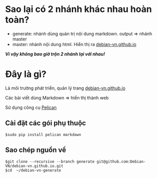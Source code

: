 # Sao lại có 2 nhánh  khác nhau hoàn toàn?
- generate: nhánh dùng quản trị nội dung markdown. output => nhánh master
- master: nhánh nội dung html. Hiển thị ra [debian-vn.github.io](http://debian-vn.github.io)

_**Vì vậy không bao giờ trộn 2 nhánh lại với nhau!**_
# Đây là gì?
Là môi trường phát triển, quản lý trang [debian-vn.github.io](http://debian-vn.github.io)

Các bài viết dùng Markdown => hiển thị thành web

Sử dụng công cụ  [Pelican](http://docs.getpelican.com/)

## Cài đặt các gói phụ thuộc
```
$sudo pip install pelican markdown
```
## Sao chép nguồn về
```
$git clone --recursive --branch generate git@github.com:Debian-VN/debian-vn.github.io.git
$cd  ~/debian-vn-generate
```
